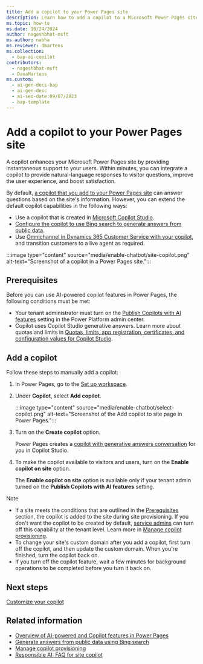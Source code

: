 ```yaml
---
title: Add a copilot to your Power Pages site
description: Learn how to add a copilot to a Microsoft Power Pages site for quicker customer support and an improved user experience.
ms.topic: how-to
ms.date: 10/24/2024
author: nageshbhat-msft
ms.author: nabha
ms.reviewer: dmartens
ms.collection: 
  - bap-ai-copilot
contributors:
  - nageshbhat-msft
  - DanaMartens
ms.custom:
  - ai-gen-docs-bap
  - ai-gen-desc
  - ai-seo-date:09/07/2023
  - bap-template
---
```


# Add a copilot to your Power Pages site

A copilot enhances your Microsoft Power Pages site by providing instantaneous support to your users. Within minutes, you can integrate a copilot to provide natural-language responses to visitor questions, improve the user experience, and boost satisfaction.

By default, [a copilot that you add to your Power Pages site](#add-a-copilot) can answer questions based on the site's information. However, you can extend the default copilot capabilities in the following ways:

- Use a copilot that is created in [Microsoft Copilot Studio](pva-bot-how-to.md).
- [Configure the copilot to use Bing search to generate answers from public data](force-bing-index.md).
- Use [Omnichannel in Dynamics 365 Customer Service with your copilot](../configure/omnichannel.md), and transition customers to a live agent as required.

:::image type="content" source="media/enable-chatbot/site-copilot.png" alt-text="Screenshot of a copilot in a Power Pages site.":::

## Prerequisites

Before you can use AI-powered copilot features in Power Pages, the following conditions must be met:

- Your tenant administrator must turn on the [Publish Copilots with AI features](/microsoft-copilot-studio/security-and-governance) setting in the Power Platform admin center.
- Copilot uses Copilot Studio generative answers. Learn more about quotas and limits in [Quotas, limits, app registration, certificates, and configuration values for Copilot Studio](/microsoft-copilot-studio/requirements-quotas).

## Add a copilot

Follow these steps to manually add a copilot:

1. In Power Pages, go to the [Set up workspace](../configure/setup-workspace.md).
1. Under **Copilot**, select **Add copilot**.

    :::image type="content" source="media/enable-chatbot/select-copilot.png" alt-text="Screenshot of the Add copilot to site page in Power Pages.":::

1. Turn on the **Create copilot** option.

    Power Pages creates a [copilot with generative answers conversation](/microsoft-copilot-studio/nlu-boost-conversations) for you in Copilot Studio.

1. To make the copilot available to visitors and users, turn on the **Enable copilot on site** option.

    The **Enable copilot on site** option is available only if your tenant admin turned on the **Publish Copilots with AI features** setting.

> [!NOTE]
> - If a site meets the conditions that are outlined in the [Prerequisites](#prerequisites) section, the copilot is added to the site during site provisioning. If you don't want the copilot to be created by default, [service admins](/power-platform/admin/use-service-admin-role-manage-tenant) can turn off this capability at the tenant level. Learn more in [Manage copilot provisioning](/power-pages/getting-started/manage-copilot-provisioning).
> - To change your site's custom domain after you add a copilot, first turn off the copilot, and then update the custom domain. When you're finished, turn the copilot back on.
> - If you turn off the copilot feature, wait a few minutes for background operations to be completed before you turn it back on.

## Next steps

[Customize your copilot](../getting-started/customize-your-copilot.md)

## Related information

- [Overview of AI-powered and Copilot features in Power Pages](../configure/ai-copilot-overview.md)
- [Generate answers from public data using Bing search](../getting-started/force-bing-index.md)
- [Manage copilot provisioning](../getting-started/manage-copilot-provisioning.md)
- [Responsible AI: FAQ for site copilot](../faqs-chatbot.md)
